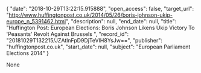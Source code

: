 {
  "date": "2018-10-29T13:22:15.915888", 
  "open_access": false, 
  "target_url": "http://www.huffingtonpost.co.uk/2014/05/26/boris-johnson-ukip-europe_n_5391462.html", 
  "description": null, 
  "end_date": null, 
  "title": "Huffington Post: European Elections: Boris Johnson Likens Ukip Victory To 'Peasants' Revolt Against Brussels ", 
  "record_id": "20181029T132215/JZAtlnFpD9DjTeVIH8YsJw==", 
  "publisher": "huffingtonpost.co.uk", 
  "start_date": null, 
  "subject": "European Parliament Elections 2014"
}

None